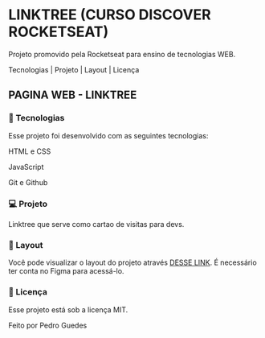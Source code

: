 <h1>LINKTREE (CURSO DISCOVER ROCKETSEAT)</h1>
<p>Projeto promovido pela Rocketseat para ensino de tecnologias WEB.</p>

<p>Tecnologias   |    Projeto   |    Layout   |    Licença</p>

<h2>PAGINA WEB - LINKTREE</h2>

<h3>🚀 Tecnologias</h3>
<p>Esse projeto foi desenvolvido com as seguintes tecnologias:</p>

<p>HTML e CSS</p>
<p>JavaScript</p>
<p>Git e Github</p>

<h3>💻 Projeto</h3>
<p>Linktree que serve como cartao de visitas para devs.</p>

<h3>🔖 Layout</h3>
<p>Você pode visualizar o layout do projeto através <a href="https://www.figma.com/file/WF58jzFbw7F93r8ctb4wqU/DevLinks-%E2%80%A2-Projeto-Discover-(Community)?type=design&node-id=10%3A620&mode=design&t=ozCsl1N0y9hI1f9L-1)">DESSE LINK</a>. É necessário ter conta no Figma para acessá-lo.</p>

<h3>📝 Licença</h3>
<p>Esse projeto está sob a licença MIT.</p>

<p>Feito por Pedro Guedes</p>
